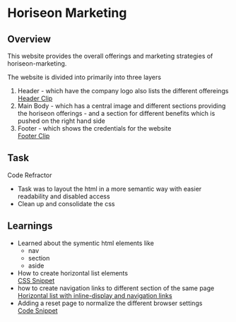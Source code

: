 # Horiseon Marketing
## Overview 

This website provides the overall offerings and marketing
strategies of horiseon-marketing.

The website is divided into primarily into three layers
1. Header - which have the company logo also lists the different offereings <br/> 
[Header Clip](assets/images/Header.png)
2. Main Body - which has a central image and different sections providing the horiseon offerings - and a section for different benefits which is pushed on the right hand side
3. Footer - which shows the credentials for the website <br/>
[Footer Clip](assets/images/footer.png)

## Task 
Code Refractor 
- Task was to layout the html in a more semantic way with easier readability and disabled access
- Clean up and consolidate the css
## Learnings 
- Learned about the symentic html elements like 
  - nav 
  - section 
  - aside
- How to create horizontal list elements <br/>
  [CSS Snippet](assets/images/CSS-Snippet.png)
- how to create navigation links to different section of the same page <br/>
[ Horizontal list with inline-display and navigation links ](assets/images/Horizontal-List.png)
- Adding a reset page to normalize the different browser settings <br/>
[Code Snippet](assets/images/Reset-Code.png)

